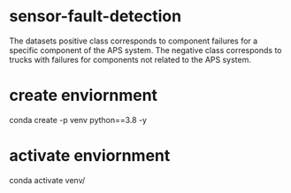 # sensor-fault-detection
The datasets positive class corresponds to component failures for a specific component of the APS system. The negative class corresponds to trucks with failures for components not related to the APS system.




# create enviornment
conda create -p venv python==3.8 -y

# activate enviornment
conda activate venv/
